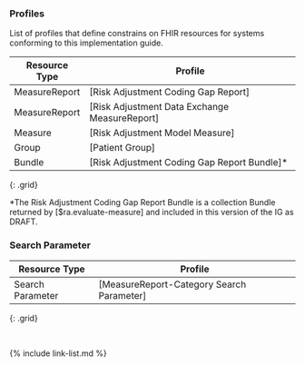 
### Profiles

List of profiles that define constrains on FHIR resources for systems conforming to this implementation guide.

|Resource Type|Profile|
|---|---|
|MeasureReport|[Risk Adjustment Coding Gap Report]|
|MeasureReport|[Risk Adjustment Data Exchange MeasureReport]
|Measure|[Risk Adjustment Model Measure]|
|Group|[Patient Group]|
|Bundle|[Risk Adjustment Coding Gap Report Bundle]*|
{: .grid}

*The Risk Adjustment Coding Gap Report Bundle is a collection Bundle returned by [$ra.evaluate-measure] and included in this version of the IG as DRAFT.

### Search Parameter

|Resource Type|Profile|
|---|---|
|Search Parameter|[MeasureReport-Category Search Parameter]
{: .grid}

<br />

{% include link-list.md %}
